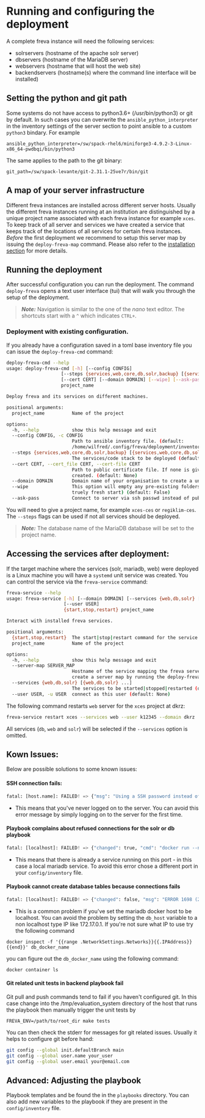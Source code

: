 # Running and configuring the deployment
A complete freva instance will need the following services:

- solrservers (hostname of the apache solr server)
- dbservers (hostname of the MariaDB server)
- webservers (hostname that will host the web site)
- backendservers (hostname(s) where the command line interface will be installed)

## Setting the python and git path
Some systems do not have access to python3.6+ (/usr/bin/python3) or git by default.
In such cases you can overwrite the `ansible_python_interpreter` in the inventory
settings of the server section to point ansible to a custom `python3` bindary. For example

```
ansible_python_interpreter=/sw/spack-rhel6/miniforge3-4.9.2-3-Linux-x86_64-pwdbqi/bin/python3
```

The same applies to the path to the git binary:

```
git_path=/sw/spack-levante/git-2.31.1-25ve7r/bin/git
```
## A map of your server infrastructure
Different freva instances are installed across different server hosts. Usually
the different freva instances running at an institution are distinguished by
a unique project name associated with each freva instance for example `xces`.
To keep track of all server and services we have created a service that keeps
track of the locations of all services for certain freva instances.
*Before* the first deployment we recommend to setup this server map by issuing
the `deploy-freva-map` command. Please also refer to the [installation section](Installation.html#setting-up-a-service-that-maps-the-server-structure)
for more details.


## Running the deployment
After successful configuration you can run the deployment.
The command `deploy-freva` opens a text user interface (tui) that will walk
you through the setup of the deployment.
> **_Note:_** Navigation is similar to the one of the *nano* text editor. The shortcuts start with a `^` which indicates `CTRL+`.

### Deployment with existing configuration.
If you already have a configuration saved in a toml base inventory file you can
issue the `deploy-freva-cmd` command:

```bash
deploy-freva-cmd --help
usage: deploy-freva-cmd [-h] [--config CONFIG]
                    [--steps {services,web,core,db,solr,backup} [{services,web,core,db,solr,backup} ...]]
                    [--cert CERT] [--domain DOMAIN] [--wipe] [--ask-pass]
                    project_name

Deploy freva and its services on different machines.

positional arguments:
  project_name          Name of the project

options:
  -h, --help            show this help message and exit
  --config CONFIG, -c CONFIG
                        Path to ansible inventory file. (default:
                        /home/wilfred/.config/freva/deployment/inventory.toml)
  --steps {services,web,core,db,solr,backup} [{services,web,core,db,solr,backup} ...]
                        The services/code stack to be deployed (default: ['services', 'web', 'core'])
  --cert CERT, --cert_file CERT, --cert-file CERT
                        Path to public certificate file. If none is given, default, a file will be
                        created. (default: None)
  --domain DOMAIN       Domain name of your organisation to create a uniq identifier. (default: dkrz)
  --wipe                This option will empty any pre-existing folders/docker volumes. (Useful for a
                        truely fresh start) (default: False)
  --ask-pass            Connect to server via ssh passwd instead of public key. (default: False)
```

You will need to give a project name, for example `xces-ces` or `regiklim-ces`.
The `--steps` flags can be used if not all services should be deployed.
> **_Note:_** The database name of the MariaDB database will be set to the project name.

## Accessing the services after deployment:
If the target machine where the services (solr, mariadb, web) were deployed
is a Linux machine you will have a `systemd` unit service was created.
You can control the service via the `freva-service` command:

```bash
freva-service --help                                                                      (freva-dev)
usage: freva-service [-h] [--domain DOMAIN] [--services {web,db,solr} [{web,db,solr} ...]]
                     [--user USER]
                     {start,stop,restart} project_name

Interact with installed freva services.

positional arguments:
  {start,stop,restart}  The start|stop|restart command for the service
  project_name          Name of the project

options:
  -h, --help            show this help message and exit
  --server-map SERVER_MAP
                        Hostname of the service mapping the freva server archtiecture, Note: you can
                        create a server map by running the deploy-freva-map command (default: None)
  --services {web,db,solr} [{web,db,solr} ...]
                        The services to be started|stopped|restarted (default: ['solr', 'db', 'web'])
  --user USER, -u USER  connect as this user (default: None)
```
The following command restarts `web` server for the `xces` project at dkrz:
```bash
freva-service restart xces --services web --user k12345 --domain dkrz
```
All services (`db`, `web` and `solr`) will be selected if the `--services` option
is omitted.

## Kown Issues:
Below are possible solutions to some known issues:

#### SSH connection fails:

```python
fatal: [host.name]: FAILED! => {"msg": "Using a SSH password instead of a key is not possible because Host Key checking is enabled and sshpass does not support this.  Please add this host's fingerprint to your known_hosts file to manage this host."}
```
- This means that you've never logged on to the server. You can avoid this error message by simply logging on to the server for the first time.

#### Playbook complains about refused connections for the solr or db playbook

```python
fatal: [localhost]: FAILED! => {"changed": true, "cmd": "docker run --name \"test_ces_db\" -e MYSQL_ROOT_PASSWORD=\"T3st\" -p \"3306\":3306 -d docker.io/library/mariadb", "delta": "0:00:00.229695", "end": "2021-05-27 16:10:58.553280", "msg": "non-zero return code", "rc": 125, "start": "2021-05-27 16:10:58.323585", "stderr": "docker: Error response from daemon: driver failed programming external connectivity on endpoint test_ces_db (d106bf1fe310a2ae0e012685df5a897874c61870c5241f7a2af2c4ce461794c2): Error starting userland proxy: listen tcp4 0.0.0.0:3306: bind: address already in use.", "stderr_lines": ["docker: Error response from daemon: driver failed programming external connectivity on endpoint test_ces_db (d106bf1fe310a2ae0e012685df5a897874c61870c5241f7a2af2c4ce461794c2): Error starting userland proxy: listen tcp4 0.0.0.0:3306: bind: address already in use."], "stdout": "895ba35cdf5dcf2d4ec86997aedf0637bf4020f2e9d3e5775221966dcfb820a5", "stdout_lines": ["895ba35cdf5dcf2d4ec86997aedf0637bf4020f2e9d3e5775221966dcfb820a5"]}
```
- This means that there is already a service running on this port - in this case a local mariadb service. To avoid this error chose a different port in your `config/inventory` file.

#### Playbook cannot create database tables because connections fails

```python
fatal: [localhost]: FAILED! => {"changed": false, "msg": "ERROR 1698 (28000): Access denied for user 'root'@'localhost'\n"}
```
- This is a common problem if you've set the mariadb docker host to be localhost. You can avoid the problem by setting the `db_host` variable to a non localhost type IP like 172.17.0.1. If you're not sure what IP to use try the following command
```
docker inspect -f '{{range .NetworkSettings.Networks}}{{.IPAddress}}{{end}}' db_docker_name
```
you can figure out the `db_docker_name` using the following command:
```
docker container ls
```

#### Git related unit tests in backend playbook fail
Git pull and push commands tend to fail if you haven't configured git. In this case change into the /tmp/evaluation_system directory of the host that runs the playbook
then manually trigger the unit tests by

```
FREVA_ENV=/path/to/root_dir make tests
```
You can then check the stderr for messages for git related issues. Usually it helps to configure git before hand:

```bash
git config --global init.defaultBranch main
git config --global user.name your_user
git config --global user.email your@email.com
```


## Advanced: Adjusting the playbook
Playbook templates and be found the in the `playbooks` directory. You can also add new variables to the playbook if they are present in the `config/inventory` file.
